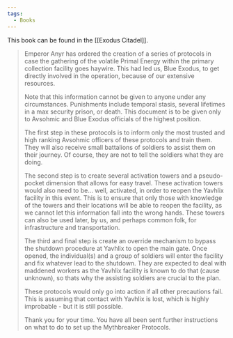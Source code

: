 ```yaml
---
tags:
  - Books
---
```


This book can be found in the [[Exodus Citadel]].

> Emperor Anyr has ordered the creation of a series of protocols in case the gathering of the volatile Primal Energy within the primary collection facility goes haywire. This had led us, Blue Exodus, to get directly involved in the operation, because of our extensive resources.
>
> Note that this information cannot be given to anyone under any circumstances. Punishments include temporal stasis, several lifetimes in a max security prison, or death. This document is to be given only to Avsohmic and Blue Exodus officials of the highest position.
>
> The first step in these protocols is to inform only the most trusted and high ranking Avsohmic officers of these protocols and train them. They will also receive small battalions of soldiers to assist them on their journey. Of course, they are not to tell the soldiers what they are doing.
>
> The second step is to create several activation towers and a pseudo-pocket dimension that allows for easy travel. These activation towers would also need to be... well, activated, in order to reopen the Yavhlix facility in this event. This is to ensure that only those with knowledge of the towers and their locations will be able to reopen the facility, as we cannot let this information fall into the wrong hands. These towers can also be used later, by us, and perhaps common folk, for infrastructure and transportation.
>
> The third and final step is create an override mechanism to bypass the shutdown procedure at Yavhlix to open the main gate. Once opened, the individual(s) and a group of soldiers will enter the facility and fix whatever lead to the shutdown. They are expected to deal with maddened workers as the Yavhlix facility is known to do that (cause unknown), so thats why the assisting soldiers are crucial to the plan.
>
> These protocols would only go into action if all other precautions fail. This is assuming that contact with Yavhlix is lost, which is highly improbable - but it is still possible.
>
> Thank you for your time. You have all been sent further instructions on what to do to set up the Mythbreaker Protocols.
